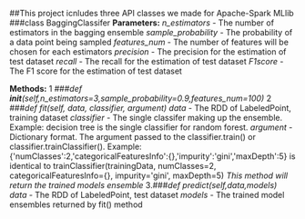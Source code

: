##This project icnludes three API classes we made for Apache-Spark MLlib
###class BaggingClassifer
**Parameters:**
*n_estimators* - The number of estimators in the bagging ensemble
*sample_probability* - The probability of a data point being sampled
*features_num* - The number of features will be chosen for each estimators
*precision* - The precision for the estimation of test dataset
*recall* - The recall for the estimation of test dataset
*F1score* - The F1 score for the estimation of test dataset

**Methods:**
1 ###*def __init__(self,n_estimators=3,sample_probability=0.9,features_num=100)*
2 ###*def fit(self, data, classifier, argument)*
  *data* - The RDD of LabeledPoint, training dataset
  *classifier* - The single classifer making up the ensemble. Example: decision tree is the single classifier for random forest.
  *argument* - Dictionary format. The argument passed to the classifier.train() or classifier.trainClassifier(). 
  Example: {'numClasses':2,'categoricalFeaturesInfo':{},'impurity':'gini','maxDepth':5} is identical to
  trainClassifier(trainingData, numClasses=2, categoricalFeaturesInfo={}, impurity='gini', maxDepth=5)
  *This method will return the trained models ensemble*
3.###*def predict(self,data,models)*
  *data* - The RDD of LabeledPoint, test dataset
  *models* - The trained model ensembles returned by fit() method
